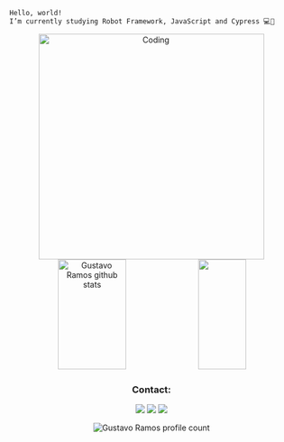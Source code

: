 ```diff
Hello, world!
I’m currently studying Robot Framework, JavaScript and Cypress 💻🤖
```
 
 <div align="center">  
  <img src="https://media3.giphy.com/media/v1.Y2lkPTc5MGI3NjExYzFiMTRmYjEwYzg5ZjMyZjQ5NjI2NTI2NjM4YjJhYmE2OWRhYjUzZiZlcD12MV9pbnRlcm5hbF9naWZzX2dpZklkJmN0PWc/H1dxi6xdh4NGQCZSvz/giphy.gif" alt="Coding" width="400" />
 <br/>
  <img width="49%" height="195px" src="https://github-readme-streak-stats.herokuapp.com?user=gustavo-rss&theme=one-dark-pro" alt="Gustavo Ramos github stats" /> 
  <img width="41%" height="195px" src="https://github-readme-stats.vercel.app/api/top-langs/?username=gustavo-rss&layout=donut" />
</div>
 

 
<div align="center">
<h3>Contact:</h3>
 <a href="https://www.linkedin.com/in/gustavo-ramos-s-silva/" target="_blank"><img src="https://img.shields.io/badge/LinkedIn-blue?style=for-the-badge&logo=linkedin&logoColor=white"></a>
 <a href="mailto:gustavo.rdev@gmail.com" target="_blank"><img src="https://img.shields.io/badge/Gmail-A20D02?style=for-the-badge&logo=gmail&logoColor=white"></a>
 <a href="https://medium.com/@gustavo-rss" target="_blank"><img src="https://img.shields.io/badge/medium-%2312100E.svg?&style=for-the-badge&logo=medium&logoColor=white"></a>
</div>

<p align="center"> <img src="https://komarev.com/ghpvc/?username=gustavo-rss&label=Profile%20views&color=0e75b6&style=flat" alt="Gustavo Ramos profile count" /> </p>
